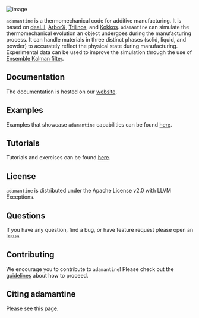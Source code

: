 ![image](doc/logo/adamantine_wordmark_with_bg.png)

`adamantine` is a thermomechanical code for additive manufacturing. It is based
on [deal.II](https://www.dealii.org),
[ArborX](https://github.com/arborx/ArborX),
[Trilinos](https://www.trilinos.github.io), and [Kokkos](https://kokkos.org).
`adamantine` can simulate the thermomechanical evolution an object undergoes
during the manufacturing process. It can handle materials in three distinct
phases (solid, liquid, and powder) to accurately reflect the physical state
during manufacturing. Experimental data can be used to improve the simulation
through the use of [Ensemble Kalman
filter](https://en.wikipedia.org/wiki/Ensemble_Kalman_filter).

## Documentation
The documentation is hosted on our [website](https://adamantine-sim.github.io/adamantine).

## Examples
Examples that showcase `adamantine` capabilities can be found
[here](https://adamantine-sim.github.io/adamantine/doc/examples.html).

## Tutorials
Tutorials and exercises can be found [here](https://github.com/adamantine-sim/adamantine-tutorials).

## License
`adamantine` is distributed under the Apache License v2.0 with LLVM Exceptions.

## Questions
If you have any question, find a bug, or have feature request please open an
issue.

## Contributing
We encourage you to contribute to `adamantine`! Please check out the
[guidelines](CONTRIBUTING.md) about how to proceed.

## Citing adamantine
Please see this [page](https://adamantine-sim.github.io/adamantine/doc/references.html).
